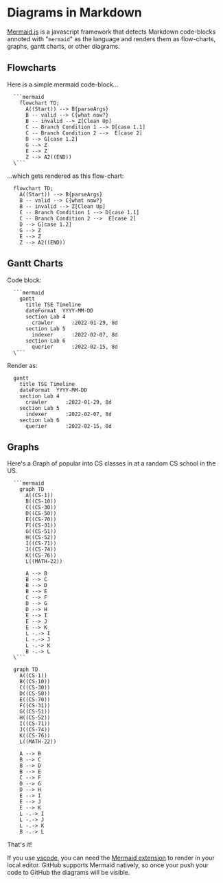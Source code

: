 # Diagrams in Markdown

[Mermaid.js](https://mermaid-js.github.io/mermaid/#/)
is a javascript framework that detects Markdown code-blocks annoted with "`mermaid`"
as the language and renders them as flow-charts, graphs, gantt charts, or other diagrams.

## Flowcharts

Here is a simple mermaid code-block...

<!-- This is not rendered (no mermaid tag). -->

```text
  ```mermaid
    flowchart TD;
      A((Start)) --> B{parseArgs}
      B -- valid --> C{what now?}
      B -- invalid --> Z[Clean Up]
      C -- Branch Condition 1 --> D[case 1.1]
      C -- Branch Condition 2 -->  E[case 2]
      D --> G[case 1.2]
      G --> Z
      E --> Z
      Z --> A2((END))
  \```
```

...which gets rendered as this flow-chart:

<!-- This is rendered (has mermaid tag). -->
```mermaid
  flowchart TD;
    A((Start)) --> B{parseArgs}
    B -- valid --> C{what now?}
    B -- invalid --> Z[Clean Up]
    C -- Branch Condition 1 --> D[case 1.1]
    C -- Branch Condition 2 -->  E[case 2]
    D --> G[case 1.2]
    G --> Z
    E --> Z
    Z --> A2((END))
```

## Gantt Charts

Code block:

<!-- No mermaid tag, not rendered! -->
```text
  ```mermaid
    gantt
      title TSE Timeline
      dateFormat  YYYY-MM-DD
      section Lab 4
        crawler      :2022-01-29, 8d
      section Lab 5
        indexer      :2022-02-07, 8d
      section Lab 6
        querier      :2022-02-15, 8d
  \```
```

Render as:

<!-- Indentical to above, but has mermaid tag so it is rendered. -->
```mermaid
  gantt
    title TSE Timeline
    dateFormat  YYYY-MM-DD
    section Lab 4
      crawler      :2022-01-29, 8d
    section Lab 5
      indexer      :2022-02-07, 8d
    section Lab 6
      querier      :2022-02-15, 8d
```

## Graphs

Here's a Graph of popular into CS classes in at a random CS school in the US.

<!-- Not rendered -->
```text
  ```mermaid
    graph TD
      A((CS-1))
      B((CS-10))
      C((CS-30))
      D((CS-50))
      E((CS-70))
      F((CS-31))
      G((CS-51))
      H((CS-52))
      I((CS-71))
      J((CS-74))
      K((CS-76))
      L((MATH-22))

      A --> B
      B --> C
      B --> D
      B --> E
      C --> F
      D --> G
      D --> H
      E --> I
      E --> J
      E --> K
      L -.-> I
      L -.-> J
      L -.-> K
      B -.-> L
  \```
```

<!-- Rendered -->

```mermaid
  graph TD
    A((CS-1))
    B((CS-10))
    C((CS-30))
    D((CS-50))
    E((CS-70))
    F((CS-31))
    G((CS-51))
    H((CS-52))
    I((CS-71))
    J((CS-74))
    K((CS-76))
    L((MATH-22))

    A --> B
    B --> C
    B --> D
    B --> E
    C --> F
    D --> G
    D --> H
    E --> I
    E --> J
    E --> K
    L -.-> I
    L -.-> J
    L -.-> K
    B -.-> L
```

That's it!

If you use [vscode](https://code.visualstudio.com/), you can need the [Mermaid extension](https://marketplace.visualstudio.com/items?itemName=bierner.markdown-mermaid) to render in your local editor.
GitHub supports Mermaid natively, so once your push your code to GitHub the diagrams will be visible.
